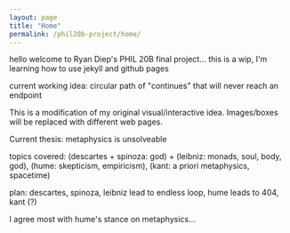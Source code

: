 ```yaml
---
layout: page 
title: "Home" 
permalink: /phil20b-project/home/
---
```


hello welcome to Ryan Diep's PHIL 20B final project... this is a wip, I'm learning how to use jekyll and github pages

current working idea: circular path of "continues" that will never reach an endpoint

This is a modification of my original visual/interactive idea. Images/boxes will be replaced with different web pages.

Current thesis: metaphysics is unsolveable

topics covered: (descartes + spinoza: god) + (leibniz: monads, soul, body, god), (hume: skepticism, empiricism), (kant: a priori metaphysics, spacetime)

plan: descartes, spinoza, leibniz lead to endless loop, hume leads to 404, kant (?)

I agree most with hume's stance on metaphysics...
